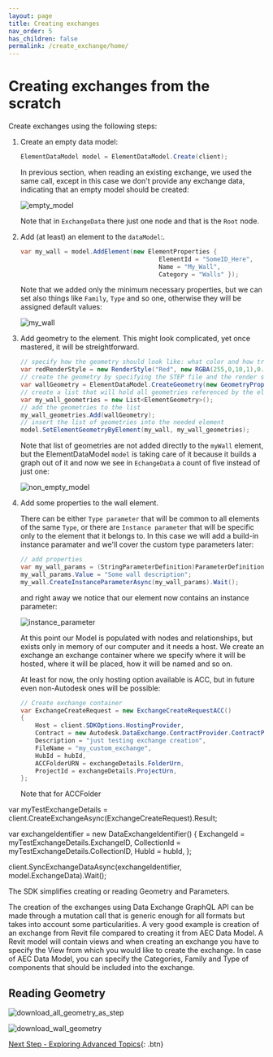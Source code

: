 ```yaml
---
layout: page
title: Creating exchanges
nav_order: 5
has_children: false
permalink: /create_exchange/home/
---
```


# Creating exchanges from the scratch






Create exchanges using the following steps:

1.  Create an empty data model:

    ```cs
    ElementDataModel model = ElementDataModel.Create(client);
    ```

    In previous section, when reading an existing exchange, we used the same call, except in this case we don't provide any exchange data, indicating that an empty model should be created:

    ![empty_model](../../assets/images/empty_model.png)

    Note that in `ExchangeData` there just one node and that is the `Root` node.


2.  Add (at least) an element to the `dataModel`:.

      ```cs
    var my_wall = model.AddElement(new ElementProperties { 
                                            ElementId = "SomeID_Here", 
                                            Name = "My_Wall", 
                                            Category = "Walls" });
      ```
    Note that we added only the minimum necessary properties, but we can set also things like `Family`, `Type` and so one, otherwise they will be assigned default values:

    ![my_wall](../../assets/images/my_wall.png)

3. Add geometry to the element. This might look complicated, yet once mastered, it will be streightforward. 

    ```cs
    // specify how the geometry should look like: what color and how transparent it should be
    var redRenderStyle = new RenderStyle("Red", new RGBA(255,0,10,1),0.5) ;
    // create the geometry by specifying the STEP file and the render style
    var wallGeometry = ElementDataModel.CreateGeometry(new GeometryProperties("../../my_wall.stp", redRenderStyle));
    // create a list that will hold all geometries referenced by the element
    var my_wall_geometries = new List<ElementGeometry>();
    // add the geometries to the list
    my_wall_geometries.Add(wallGeometry);
    // insert the list of geometries into the needed element
    model.SetElementGeometryByElement(my_wall, my_wall_geometries);
    ```
    
    Note that list of geometries are not added directly to the `myWall` element, but the ElementDataModel `model` is taking care of it because it builds a graph out of it and now we see in `EchangeData` a count of five instead of just one:

    ![non_empty_model](../../assets/images/non_empty_model.png)


4. Add some properties to the wall element. 

    There can be either `Type parameter` that will be common to all elements of the same `Type`, or there are `Instance parameter` that will be specific only to the element that it belongs to. In this case we will add a build-in instance paramater and we'll cover the custom type parameters later:

    ```cs
    // add properties
    var my_wall_params = (StringParameterDefinition)ParameterDefinition.Create(Autodesk.Parameters.Parameter.DatumText, ParameterDataType.String);
    my_wall_params.Value = "Some wall description";
    my_wall.CreateInstanceParameterAsync(my_wall_params).Wait();
    ```

    and right away we notice that our element now contains an instance parameter:

    ![instance_parameter](../../assets/images/instance_parameter.png)

    At this point our Model is populated with nodes and relationships, but exists only in memory of our computer and it needs a host. We create an exchange an exchange container where we specify where it will be hosted, where it will be placed, how it will be named and so on. 
    
    At least for now, the only hosting option available is ACC, but in future even non-Autodesk ones will be possible:

    ```cs
    // Create exchange container
    var ExchangeCreateRequest = new ExchangeCreateRequestACC()
    {
        Host = client.SDKOptions.HostingProvider,
        Contract = new Autodesk.DataExchange.ContractProvider.ContractProvider(),
        Description = "just testing exchange creation",
        FileName = "my_custom_exchange",
        HubId = hubId,
        ACCFolderURN = exchangeDetails.FolderUrn,
        ProjectId = exchangeDetails.ProjectUrn,
    };

    ```

    Note that for ACCFolder





var myTestExchangeDetails = client.CreateExchangeAsync(ExchangeCreateRequest).Result;

var exchangeIdentifier = new DataExchangeIdentifier()
{
    ExchangeId = myTestExchangeDetails.ExchangeID,
    CollectionId = myTestExchangeDetails.CollectionID,
    HubId = hubId,
};

client.SyncExchangeDataAsync(exchangeIdentifier, model.ExchangeData).Wait();














The SDK simplifies creating or reading Geometry and Parameters.


The creation of the exchanges using Data Exchange GraphQL API can be made through a mutation call that is generic enough for all formats but takes into account some particularities. A very good example is creation of an exchange from Revit file compared to creating it from AEC Data Model. A Revit model will contain views and when creating an exchange you have to specify the View from which you would like to create the exchange. In case of AEC Data Model, you can specify the Categories, Family and Type of components that should be included into the exchange. 

## Reading Geometry


![download_all_geometry_as_step](../../assets/images/download_all_geometry_as_step.png)

![download_wall_geometry](../../assets/images/download_wall_geometry.png)



[Next Step - Exploring Advanced Topics](../../advanced/home/){: .btn}
